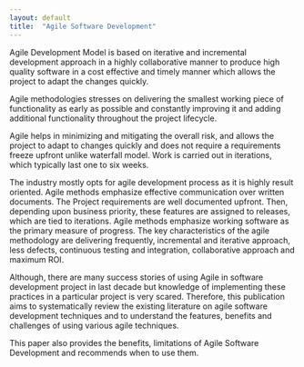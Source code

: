 ```yaml
---
layout: default
title:  "Agile Software Development"
---
```


Agile Development Model is based on iterative and incremental development approach in a highly collaborative manner to produce high quality software in a cost effective and timely manner which allows the project to adapt the changes quickly. 

Agile methodologies stresses on delivering the smallest working piece of functionality as early as possible and constantly improving it and adding additional functionality throughout the project lifecycle. 

Agile helps in minimizing and mitigating the overall risk, and allows the project to adapt to changes quickly and does not require a requirements freeze upfront unlike waterfall model. Work is carried out in iterations, which typically last one to six weeks. 

The industry mostly opts for agile development process as it is highly result oriented. Agile methods emphasize effective communication over written documents. The Project requirements are well documented upfront. Then, depending upon business priority, these features are assigned to releases, which are tied to iterations. Agile methods emphasize working software as the primary measure of progress. The key characteristics of the agile methodology are delivering frequently, incremental and iterative approach, less defects, continuous testing and integration, collaborative approach and maximum ROI. 

Although, there are many success stories of using Agile in software development project in last decade but knowledge of implementing these practices in a particular project is very scared. Therefore, this publication aims to systematically review the existing literature on agile software development techniques and to understand the features, benefits and challenges of using various agile techniques. 

This paper also provides the benefits, limitations of Agile Software Development and recommends when to use them. 